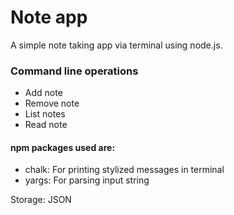 # Note app
A simple note taking app via terminal using node.js.

### Command line operations
* Add note
* Remove note
* List notes
* Read note

#### npm packages used are: 
* chalk: For printing stylized messages in terminal
* yargs: For parsing input string 

Storage: JSON
